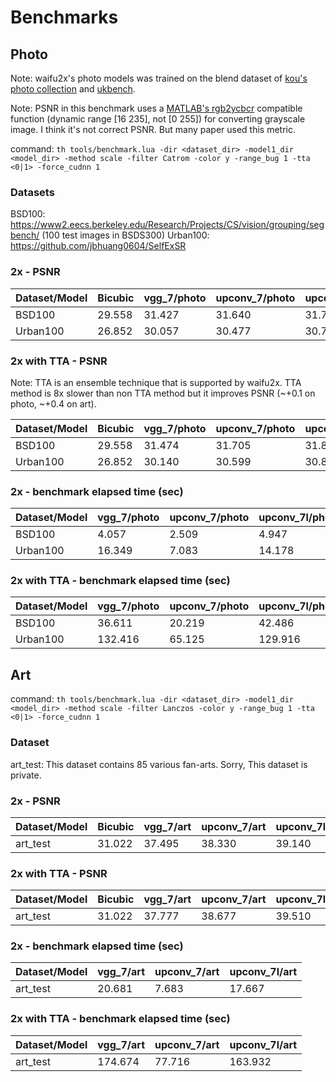 # Benchmarks

## Photo

Note: waifu2x's photo models was trained on the blend dataset of [kou's photo collection](http://photosku.com/photo/category/%E6%92%AE%E5%BD%B1%E8%80%85/kou/) and [ukbench](http://vis.uky.edu/~stewe/ukbench/).

Note: PSNR in this benchmark uses a [MATLAB's rgb2ycbcr](https://jp.mathworks.com/help/images/ref/rgb2ycbcr.html?lang=en) compatible function (dynamic range [16 235], not [0 255]) for converting grayscale image. I think it's not correct PSNR. But many paper used this metric.

command: 
`th tools/benchmark.lua -dir <dataset_dir> -model1_dir <model_dir> -method scale -filter Catrom -color y -range_bug 1 -tta <0|1> -force_cudnn 1`

### Datasets

BSD100: https://www2.eecs.berkeley.edu/Research/Projects/CS/vision/grouping/segbench/ (100 test images in BSDS300)
Urban100: https://github.com/jbhuang0604/SelfExSR

### 2x - PSNR 

| Dataset/Model | Bicubic       | vgg\_7/photo  | upconv\_7/photo  | upconv\_7l/photo | 
|---------------|---------------|---------------|------------------|------------------|
| BSD100        | 29.558        | 31.427        | 31.640           | 31.749           |
| Urban100      | 26.852        | 30.057        | 30.477           | 30.759           |

### 2x with TTA - PSNR 

Note: TTA is an ensemble technique that is supported by waifu2x. TTA method is 8x slower than non TTA method but it improves PSNR (~+0.1 on photo, ~+0.4 on art).

| Dataset/Model | Bicubic       | vgg\_7/photo  | upconv\_7/photo  | upconv\_7l/photo | 
|---------------|---------------|---------------|------------------|------------------|
| BSD100        | 29.558        | 31.474        | 31.705           | 31.812           |
| Urban100      | 26.852        | 30.140        | 30.599           | 30.868           |

### 2x - benchmark elapsed time (sec)

| Dataset/Model | vgg\_7/photo  | upconv\_7/photo  | upconv\_7l/photo | 
|---------------|---------------|------------------|------------------|
| BSD100        | 4.057         | 2.509            | 4.947            |
| Urban100      | 16.349        | 7.083            | 14.178           |

### 2x with TTA - benchmark elapsed time (sec)

| Dataset/Model | vgg\_7/photo  | upconv\_7/photo  | upconv\_7l/photo | 
|---------------|---------------|------------------|------------------|
| BSD100        | 36.611        | 20.219           | 42.486           |
| Urban100      | 132.416       | 65.125           | 129.916          |

## Art

command: 
`th tools/benchmark.lua -dir <dataset_dir> -model1_dir <model_dir> -method scale -filter Lanczos -color y -range_bug 1 -tta <0|1> -force_cudnn 1`

### Dataset

art_test: This dataset contains 85 various fan-arts. Sorry, This dataset is private. 

### 2x - PSNR 

| Dataset/Model | Bicubic       | vgg\_7/art  | upconv\_7/art  | upconv\_7l/art | 
|---------------|---------------|-------------|----------------|----------------|
| art_test      | 31.022        | 37.495      | 38.330         | 39.140         |

### 2x with TTA - PSNR 

| Dataset/Model | Bicubic       | vgg\_7/art  | upconv\_7/art  | upconv\_7l/art | 
|---------------|---------------|-------------|----------------|----------------|
| art_test      | 31.022        | 37.777      | 38.677         | 39.510         |

### 2x - benchmark elapsed time (sec)

| Dataset/Model | vgg\_7/art  | upconv\_7/art  | upconv\_7l/art | 
|---------------|-------------|----------------|----------------|
| art_test      | 20.681      | 7.683          | 17.667         |

### 2x with TTA - benchmark elapsed time (sec)

| Dataset/Model | vgg\_7/art  | upconv\_7/art  | upconv\_7l/art | 
|---------------|-------------|----------------|----------------|
| art_test      | 174.674     | 77.716         | 163.932        |

